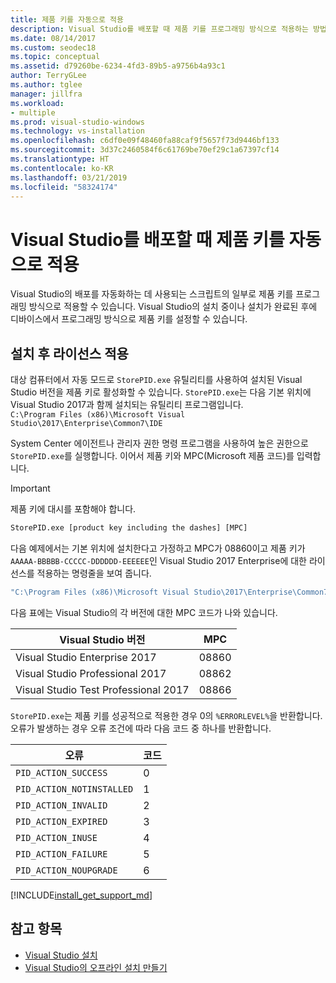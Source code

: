```yaml
---
title: 제품 키를 자동으로 적용
description: Visual Studio를 배포할 때 제품 키를 프로그래밍 방식으로 적용하는 방법을 알아봅니다.
ms.date: 08/14/2017
ms.custom: seodec18
ms.topic: conceptual
ms.assetid: d79260be-6234-4fd3-89b5-a9756b4a93c1
author: TerryGLee
ms.author: tglee
manager: jillfra
ms.workload:
- multiple
ms.prod: visual-studio-windows
ms.technology: vs-installation
ms.openlocfilehash: c6df0e09f48460fa88caf9f5657f73d9446bf133
ms.sourcegitcommit: 3d37c2460584f6c61769be70ef29c1a67397cf14
ms.translationtype: HT
ms.contentlocale: ko-KR
ms.lasthandoff: 03/21/2019
ms.locfileid: "58324174"
---
```

# <a name="automatically-apply-product-keys-when-deploying-visual-studio"></a>Visual Studio를 배포할 때 제품 키를 자동으로 적용

Visual Studio의 배포를 자동화하는 데 사용되는 스크립트의 일부로 제품 키를 프로그래밍 방식으로 적용할 수 있습니다. Visual Studio의 설치 중이나 설치가 완료된 후에 디바이스에서 프로그래밍 방식으로 제품 키를 설정할 수 있습니다.

## <a name="apply-the-license-after-installation"></a>설치 후 라이선스 적용

 대상 컴퓨터에서 자동 모드로 `StorePID.exe` 유틸리티를 사용하여 설치된 Visual Studio 버전을 제품 키로 활성화할 수 있습니다. `StorePID.exe`는 다음 기본 위치에 Visual Studio 2017과 함께 설치되는 유틸리티 프로그램입니다. <br> `C:\Program Files (x86)\Microsoft Visual Studio\2017\Enterprise\Common7\IDE`

 System Center 에이전트나 관리자 권한 명령 프로그램을 사용하여 높은 권한으로 `StorePID.exe`를 실행합니다. 이어서 제품 키와 MPC(Microsoft 제품 코드)를 입력합니다.

>[!IMPORTANT]
> 제품 키에 대시를 포함해야 합니다.

 ```cmd
 StorePID.exe [product key including the dashes] [MPC]
 ```

 다음 예제에서는 기본 위치에 설치한다고 가정하고 MPC가 08860이고 제품 키가 `AAAAA-BBBBB-CCCCC-DDDDDD-EEEEEE`인 Visual Studio 2017 Enterprise에 대한 라이선스를 적용하는 명령줄을 보여 줍니다.

 ```cmd
 "C:\Program Files (x86)\Microsoft Visual Studio\2017\Enterprise\Common7\IDE\StorePID.exe" AAAAA-BBBBB-CCCCC-DDDDDD-EEEEEE 08860
 ```

 다음 표에는 Visual Studio의 각 버전에 대한 MPC 코드가 나와 있습니다.

| Visual Studio 버전                | MPC   |
|--------------------------------------|-------|
| Visual Studio Enterprise 2017        | 08860 |
| Visual Studio Professional 2017      | 08862 |
| Visual Studio Test Professional 2017 | 08866 |

`StorePID.exe`는 제품 키를 성공적으로 적용한 경우 0의 `%ERRORLEVEL%`을 반환합니다. 오류가 발생하는 경우 오류 조건에 따라 다음 코드 중 하나를 반환합니다.

| 오류                     | 코드 |
|---------------------------|------|
| `PID_ACTION_SUCCESS`      | 0    |
| `PID_ACTION_NOTINSTALLED` | 1    |
| `PID_ACTION_INVALID`      | 2    |
| `PID_ACTION_EXPIRED`      | 3    |
| `PID_ACTION_INUSE`        | 4    |
| `PID_ACTION_FAILURE`      | 5    |
| `PID_ACTION_NOUPGRADE`    | 6    |

[!INCLUDE[install_get_support_md](includes/install_get_support_md.md)]

## <a name="see-also"></a>참고 항목

* [Visual Studio 설치](../install/install-visual-studio.md)
* [Visual Studio의 오프라인 설치 만들기](../install/create-an-offline-installation-of-visual-studio.md)
